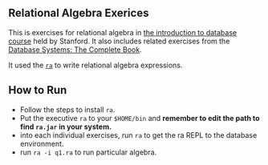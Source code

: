 ## Relational Algebra Exerices
This is exercises for relational algebra in [the introduction to database course](https://class2go.stanford.edu/db/Winter2013) held by Stanford. It also includes related exercises from the [Database Systems: The Complete Book](http://www.amazon.com/Database-Systems-Complete-Edition-ebook/dp/B004XJIVIC/ref=sr_1_2?ie=UTF8&qid=1358827547&sr=8-2&keywords=database+system+complete+book).

It used the [`ra`](http://www.cs.duke.edu/~junyang/ra/) to write relational algebra expressions.

## How to Run
- Follow the steps to install `ra`.
- Put the executive `ra` to your `$HOME/bin` and **remember to edit the path to find `ra.jar` in your system.**
- into each individual exercises, run `ra` to get the ra REPL to the database environment.
- run `ra -i q1.ra` to run particular algebra.
